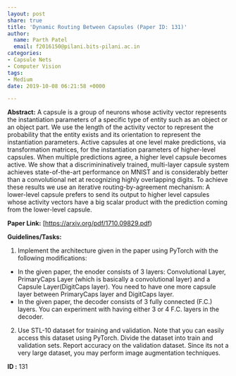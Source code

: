 ```yaml
---
layout: post
share: true
title: 'Dynamic Routing Between Capsules (Paper ID: 131)'
author:
  name: Parth Patel
  email: f2016150@pilani.bits-pilani.ac.in
categories:
- Capsule Nets
- Computer Vision
tags:
- Medium
date: 2019-10-08 06:21:58 +0000

---
```

**Abstract:** A capsule is a group of neurons whose activity vector represents the instantiation
parameters of a specific type of entity such as an object or an object part. We use
the length of the activity vector to represent the probability that the entity exists and
its orientation to represent the instantiation parameters. Active capsules at one level
make predictions, via transformation matrices, for the instantiation parameters of
higher-level capsules. When multiple predictions agree, a higher level capsule
becomes active. We show that a discrimininatively trained, multi-layer capsule
system achieves state-of-the-art performance on MNIST and is considerably better
than a convolutional net at recognizing highly overlapping digits. To achieve these
results we use an iterative routing-by-agreement mechanism: A lower-level capsule
prefers to send its output to higher level capsules whose activity vectors have a big
scalar product with the prediction coming from the lower-level capsule.

**Paper Link:** [https://arxiv.org/pdf/1710.09829.pdf)

**Guidelines/Tasks:**

1. Implement the architecture given in the paper using PyTorch with the following modifications: 
- In the given paper, the enoder consists of 3 layers: Convolutional Layer, PrimaryCaps Layer (which is basically a convolutional layer) and a Capsule Layer(DigitCaps layer). You need to have one more capsule layer between PrimaryCaps layer and DigitCaps layer. 
- In the given paper, the decoder consists of 3 fully connected (F.C.) layers. You can experiment with having either 3 or 4 F.C. layers in the decoder.
2. Use STL-10 dataset for training and validation. Note that you can easily access this dataset using PyTorch. Divide the dataset into train and validation sets. Report accuracy on the validation dataset. Since its not a very large dataset, you may perform image augmentation techniques.

**ID :** 131
